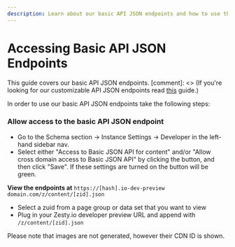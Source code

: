 ```yaml
---
description: Learn about our basic API JSON endpoints and how to use them.
---
```


# Accessing Basic API JSON Endpoints

This guide covers our basic API JSON endpoints. \[comment\]: &lt;&gt; \(If you're looking for our customizable API JSON endpoints read [this](https://developer.zesty.io/docs/code-editor/customizable-json-endpoints-for-content/) guide.\)

In order to use our basic API JSON endpoints take the following steps:

###  **Allow access to the basic API JSON endpoint**

* Go to the Schema section -&gt; Instance Settings -&gt; Developer in the left-hand sidebar nav. 
* Select either "Access to Basic JSON API for content" and/or "Allow cross domain access to Basic JSON API" by clicking the button, and then click "Save". If these settings are turned on the button will be green.

 **View the endpoints at** `https://[hash].io-dev-preview domain.com/z/content/[zid].json`

* Select a zuid from a page group or data set that you want to view
* Plug in your Zesty.io developer preview URL and append with `/z/content/[zid].json`

Please note that images are not generated, however their CDN ID is shown.

